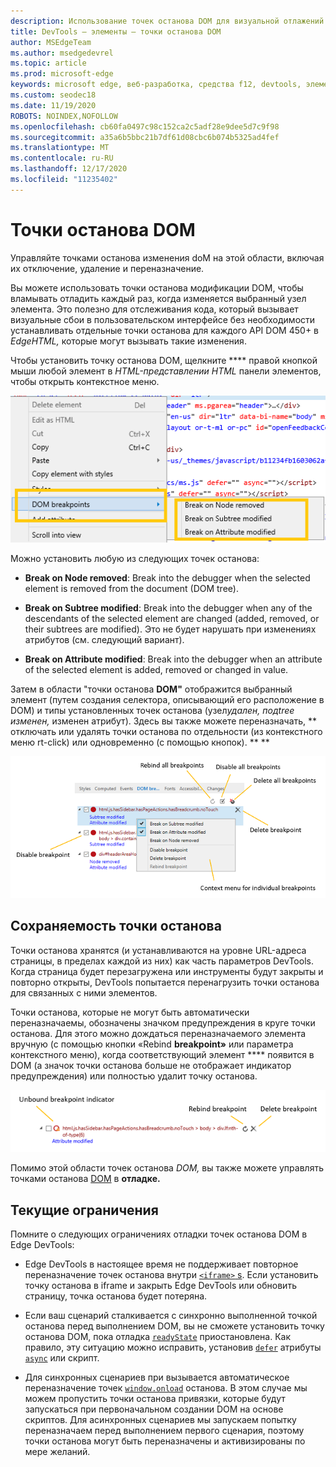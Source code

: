 ```yaml
---
description: Использование точек останова DOM для визуальной отлажений макета на странице
title: DevTools — элементы — точки останова DOM
author: MSEdgeTeam
ms.author: msedgedevrel
ms.topic: article
ms.prod: microsoft-edge
keywords: microsoft edge, веб-разработка, средства f12, devtools, элементы, точки останова dom, dom
ms.custom: seodec18
ms.date: 11/19/2020
ROBOTS: NOINDEX,NOFOLLOW
ms.openlocfilehash: cb60fa0497c98c152ca2c5adf28e9dee5d7c9f98
ms.sourcegitcommit: a35a6b5bbc21b7df61d08cbc6b074b5325ad4fef
ms.translationtype: MT
ms.contentlocale: ru-RU
ms.lasthandoff: 12/17/2020
ms.locfileid: "11235402"
---
```

# Точки останова DOM

Управляйте точками останова изменения doM на этой области, включая их отключение, удаление и переназначение.

Вы можете использовать точки останова модификации DOM, чтобы вламывать отладить каждый раз, когда изменяется выбранный узел элемента. Это полезно для отслеживания кода, который вызывает визуальные сбои в пользовательском интерфейсе без необходимости устанавливать отдельные точки останова для каждого API DOM 450+ в *EdgeHTML,* которые могут вызывать такие изменения. 

Чтобы установить точку останова DOM, щелкните **** правой кнопкой мыши любой элемент в *HTML-представлении HTML* панели элементов, чтобы открыть контекстное меню.

![Контекстное меню "Точки останова DOM"](../media/elements_dom_breakpoints_contextmenu.png)

Можно установить любую из следующих точек останова:

 - **Break on Node removed**: Break into the debugger when the selected element is removed from the document (DOM tree).

 - **Break on Subtree modified**: Break into the debugger when any of the descendants of the selected element are changed (added, removed, or their subtrees are modified). Это не будет нарушать при изменениях атрибутов (см. следующий вариант).

 - **Break on Attribute modified**: Break into the debugger when an attribute of the selected element is added, removed or changed in value.

Затем в области "точки останова **DOM"** отображится выбранный элемент (путем создания селектора, описывающий его расположение в DOM) и типы установленных точек останова (узел*удален, подtree изменен,* изменен атрибут). Здесь вы также можете переназначать, ** отключать или удалять точки останова по отдельности (из контекстного меню rt-click) или одновременно (с помощью кнопок). ** **

![DoM breakpoints pane](../media/elements_dom_breakpoints.png)

## Сохраняемость точки останова

Точки останова хранятся (и устанавливаются на уровне URL-адреса страницы, в пределах каждой из них) как часть параметров DevTools. Когда страница будет перезагружена или инструменты будут закрыты и повторно открыты, DevTools попытается перенагрузить точки останова для связанных с ними элементов.

Точки останова, которые не могут быть автоматически переназначаемы, обозначены значком предупреждения в круге точки останова. Для этого можно дождаться переназначаемого элемента вручную (с помощью кнопки «Rebind **breakpoint»** или параметра контекстного меню), когда соответствующий элемент **** появится в DOM (а значок точки останова больше не отображает индикатор предупреждения) или полностью удалит точку останова.

![Индикатор точки останова без точки останова](../media/elements_dom_breakpoint_unbound.png)

Помимо этой области точек останова *DOM,* вы также можете управлять точками останова [DOM](../debugger.md#dom-breakpoints) в **отладке.**

## Текущие ограничения

Помните о следующих ограничениях отладки точек останова DOM в Edge DevTools:

- Edge DevTools в настоящее время не поддерживает повторное переназначение точек останова внутри [ `<iframe>` s](https://developer.mozilla.org/docs/Web/HTML/Element/iframe). Если установить точку останова в iframe и закрыть Edge DevTools или обновить страницу, точка останова будет потеряна.

- Если ваш сценарий сталкивается с синхронно выполненной точкой останова перед выполнением DOM, вы не сможете установить точку останова DOM, пока отладка [`readyState`](https://developer.mozilla.org/docs/Web/API/Document/readyState) приостановлена. Как правило, эту ситуацию можно исправить, установив [`defer`](https://developer.mozilla.org/docs/Web/HTML/Element/script#Attributes) атрибуты [`async`](https://developer.mozilla.org/docs/Web/HTML/Element/script#Attributes) или скрипт.

- Для синхронных сценариев при вызывается автоматическое переназначение точек [`window.onload`](https://developer.mozilla.org/docs/Web/API/GlobalEventHandlers/onload) останова. В этом случае мы можем пропустить точки останова привязки, которые будут запускаться при первоначальном создании DOM на основе скриптов. Для асинхронных сценариев мы запускаем попытку переназначаем перед выполнением первого сценария, поэтому точки останова могут быть переназначены и активизированы по мере желаний.

